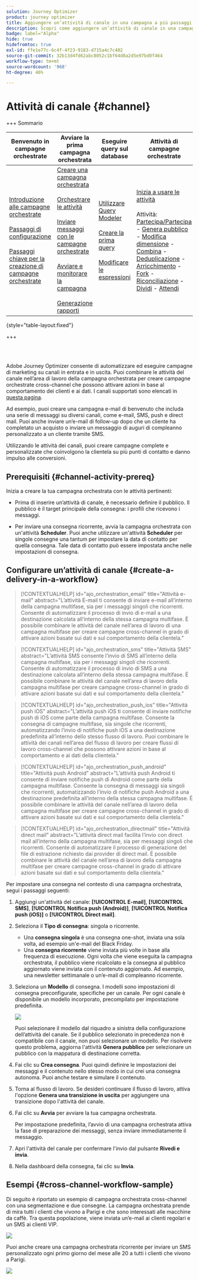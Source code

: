 ```yaml
---
solution: Journey Optimizer
product: journey optimizer
title: Aggiungere un’attività di canale in una campagna a più passaggi
description: Scopri come aggiungere un’attività di canale in una campagna a più passaggi
badge: label="Alpha"
hide: true
hidefromtoc: true
exl-id: ffe1e77c-6c4f-4f23-9183-d715a4c7c402
source-git-commit: 32b13d4fd62abc8052c1bf64d8a2d5e97bd0f464
workflow-type: tm+mt
source-wordcount: '968'
ht-degree: 46%

---
```


# Attività di canale {#channel}

+++ Sommario

| Benvenuto in campagne orchestrate | Avviare la prima campagna orchestrata | Eseguire query sul database | Attività di campagne orchestrate |
|---|---|---|---|
| [Introduzione alle campagne orchestrate](../gs-orchestrated-campaigns.md)<br/><br/>[Passaggi di configurazione](../configuration-steps.md)<br/><br/>[Passaggi chiave per la creazione di campagne orchestrate](../gs-campaign-creation.md) | [Creare una campagna orchestrata](../create-orchestrated-campaign.md)<br/><br/>[Orchestrare le attività](../orchestrate-activities.md)<br/><br/>[Inviare messaggi con le campagne orchestrate](../send-messages.md)<br/><br/>[Avviare e monitorare la campagna](../start-monitor-campaigns.md)<br/><br/>[Generazione rapporti](../reporting-campaigns.md) | [Utilizzare Query Modeler](../orchestrated-query-modeler.md)<br/><br/>[Creare la prima query](../build-query.md)<br/><br/>[Modificare le espressioni](../edit-expressions.md) | [Inizia a usare le attività](about-activities.md)<br/><br/>Attività:<br/>[Partecipa/Partecipa](and-join.md) - [Genera pubblico](build-audience.md) - [Modifica dimensione](change-dimension.md) - [Combina](combine.md) - [Deduplicazione](deduplication.md) - [Arricchimento](enrichment.md) - [Fork](fork.md) - [Riconciliazione](reconciliation.md) - [Dividi](split.md) - [Attendi](wait.md) |

{style="table-layout:fixed"}

+++

<br/><br/>

Adobe Journey Optimizer consente di automatizzare ed eseguire campagne di marketing su canali in entrata e in uscita. Puoi combinare le attività del canale nell’area di lavoro della campagna orchestrata per creare campagne orchestrate cross-channel che possono attivare azioni in base al comportamento dei clienti e ai dati. I canali supportati sono elencati in [questa pagina](../../channels/gs-channels.md).

Ad esempio, puoi creare una campagna e-mail di benvenuto che includa una serie di messaggi su diversi canali, come e-mail, SMS, push e direct mail. Puoi anche inviare un’e-mail di follow-up dopo che un cliente ha completato un acquisto o inviare un messaggio di auguri di compleanno personalizzato a un cliente tramite SMS.

Utilizzando le attività dei canali, puoi creare campagne complete e personalizzate che coinvolgono la clientela su più punti di contatto e danno impulso alle conversioni.

## Prerequisiti {#channel-activity-prereq}

Inizia a creare la tua campagna orchestrata con le attività pertinenti:

* Prima di inserire un’attività di canale, è necessario definire il pubblico. Il pubblico è il target principale della consegna: i profili che ricevono i messaggi.

* Per inviare una consegna ricorrente, avvia la campagna orchestrata con un&#39;attività **Scheduler**. Puoi anche utilizzare un&#39;attività **Scheduler** per singole consegne una tantum per impostare la data di contatto per quella consegna. Tale data di contatto può essere impostata anche nelle impostazioni di consegna.

## Configurare un’attività di canale {#create-a-delivery-in-a-workflow}

>[!CONTEXTUALHELP]
>id="ajo_orchestration_email"
>title="Attività e-mail"
>abstract="L’attività E-mail ti consente di inviare e-mail all’interno della campagna multifase, sia per i messaggi singoli che ricorrenti. Consente di automatizzare il processo di invio di e-mail a una destinazione calcolata all’interno della stessa campagna multifase. È possibile combinare le attività del canale nell’area di lavoro di una campagna multifase per creare campagne cross-channel in grado di attivare azioni basate sui dati e sul comportamento della clientela."

>[!CONTEXTUALHELP]
>id="ajo_orchestration_sms"
>title="Attività SMS"
>abstract="L’attività SMS consente l’invio di SMS all’interno della campagna multifase, sia per i messaggi singoli che ricorrenti. Consente di automatizzare il processo di invio di SMS a una destinazione calcolata all’interno della stessa campagna multifase. È possibile combinare le attività del canale nell’area di lavoro della campagna multifase per creare campagne cross-channel in grado di attivare azioni basate sui dati e sul comportamento della clientela."

>[!CONTEXTUALHELP]
>id="ajo_orchestration_push_ios"
>title="Attività push iOS"
>abstract="L’attività push iOS ti consente di inviare notifiche push di iOS come parte della campagna multifase. Consente la consegna di campagne multifase, sia singole che ricorrenti, automatizzando l’invio di notifiche push iOS a una destinazione predefinita all’interno dello stesso flusso di lavoro. Puoi combinare le attività dei canali nell’area del flusso di lavoro per creare flussi di lavoro cross-channel che possono attivare azioni in base al comportamento e ai dati della clientela."

>[!CONTEXTUALHELP]
>id="ajo_orchestration_push_android"
>title="Attività push Android"
>abstract="L’attività push Android ti consente di inviare notifiche push di Android come parte della campagna multifase. Consente la consegna di messaggi sia singoli che ricorrenti, automatizzando l’invio di notifiche push Android a una destinazione predefinita all’interno della stessa campagna multifase. È possibile combinare le attività del canale nell’area di lavoro della campagna multifase per creare campagne cross-channel in grado di attivare azioni basate sui dati e sul comportamento della clientela."

>[!CONTEXTUALHELP]
>id="ajo_orchestration_directmail"
>title="Attività direct mail"
>abstract="L’attività direct mail facilita l’invio con direct mail all’interno della campagna multifase, sia per messaggi singoli che ricorrenti. Consente di automatizzare il processo di generazione del file di estrazione richiesto dai provider di direct mail. È possibile combinare le attività del canale nell’area di lavoro della campagna multifase per creare campagne cross-channel in grado di attivare azioni basate sui dati e sul comportamento della clientela."

Per impostare una consegna nel contesto di una campagna orchestrata, segui i passaggi seguenti:

1. Aggiungi un&#39;attività del canale: **[!UICONTROL E-mail]**, **[!UICONTROL SMS]**, **[!UICONTROL Notifica push (Android)]**, **[!UICONTROL Notifica push (iOS)]** o **[!UICONTROL Direct mail]**.

1. Seleziona il **Tipo di consegna**: singola o ricorrente.

   * Una **consegna singola** è una consegna one-shot, inviata una sola volta, ad esempio un&#39;e-mail del Black Friday.
   * Una **consegna ricorrente** viene inviata più volte in base alla frequenza di esecuzione. Ogni volta che viene eseguita la campagna orchestrata, il pubblico viene ricalcolato e la consegna al pubblico aggiornato viene inviata con il contenuto aggiornato. Ad esempio, una newsletter settimanale o un’e-mail di compleanno ricorrente.

1. Seleziona un **Modello** di consegna. I modelli sono impostazioni di consegna preconfigurate, specifiche per un canale. Per ogni canale è disponibile un modello incorporato, precompilato per impostazione predefinita.

   ![](../assets/delivery-activity-in-wf.png)

   Puoi selezionare il modello dal riquadro a sinistra della configurazione dell’attività del canale. Se il pubblico selezionato in precedenza non è compatibile con il canale, non puoi selezionare un modello. Per risolvere questo problema, aggiorna l&#39;attività **Genera pubblico** per selezionare un pubblico con la mappatura di destinazione corretta.

1. Fai clic su **Crea consegna**. Puoi quindi definire le impostazioni dei messaggi e il contenuto nello stesso modo in cui crei una consegna autonoma. Puoi anche testare e simulare il contenuto.

1. Torna al flusso di lavoro. Se desideri continuare il flusso di lavoro, attiva l&#39;opzione **Genera una transizione in uscita** per aggiungere una transizione dopo l&#39;attività del canale.

1. Fai clic su **Avvia** per avviare la tua campagna orchestrata.

   Per impostazione predefinita, l’avvio di una campagna orchestrata attiva la fase di preparazione dei messaggi, senza inviare immediatamente il messaggio.

1. Apri l&#39;attività del canale per confermare l&#39;invio dal pulsante **Rivedi e invia**.

1. Nella dashboard della consegna, fai clic su **Invia**.

## Esempi {#cross-channel-workflow-sample}

Di seguito è riportato un esempio di campagna orchestrata cross-channel con una segmentazione e due consegne. La campagna orchestrata prende di mira tutti i clienti che vivono a Parigi e che sono interessati alle macchine da caffè. Tra questa popolazione, viene inviata un’e-mail ai clienti regolari e un SMS ai clienti VIP.

![](../assets/workflow-channel-example.png)

<!--
description, which use case you can perform (common other activities that you can link before of after the activity)

how to add and configure the activity

example of a configured activity within a workflow
The Email delivery activity allows you to configure the sending an email in a workflow. 

-->

Puoi anche creare una campagna orchestrata ricorrente per inviare un SMS personalizzato ogni primo giorno del mese alle 20 a tutti i clienti che vivono a Parigi.

![](../assets/workflow-channel-example2.png)

<!-- Scheduled emails available?

This can be a single send email and sent just once, or it can be a recurring email.
* Single send emails are standard emails, sent once.
* Recurring emails allow you to send the same email multiple times to different targets over a defined period. You can aggregate the deliveries per period in order to get reports that correspond to your needs.

When linked to a scheduler, you can define recurring emails.
Email recipients are defined upstream of the activity in the same workflow, via an Audience targeting activity.

-->


<!--The message preparation is triggered according to the workflow execution parameters. From the message dashboard, you can select whether to request or not a manual confirmation to send the message (required by default). You can start the workflow manually or place a scheduler activity in the workflow to automate execution.-->
